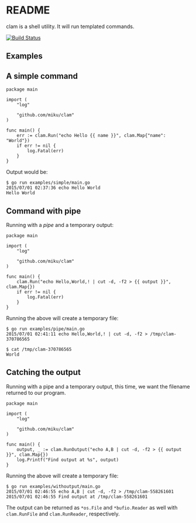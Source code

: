 README
======

clam is a shell utility. It will run templated commands.

[![Build Status](https://travis-ci.org/miku/clam.svg?branch=master)](https://travis-ci.org/miku/clam)

Examples
--------

A simple command
----------------

    package main

    import (
        "log"

        "github.com/miku/clam"
    )

    func main() {
        err := clam.Run("echo Hello {{ name }}", clam.Map{"name": "World"})
        if err != nil {
            log.Fatal(err)
        }
    }

Output would be:

    $ go run examples/simple/main.go
    2015/07/01 02:37:36 echo Hello World
    Hello World


Command with pipe
-----------------

Running with a *pipe* and a temporary output:

    package main

    import (
        "log"

        "github.com/miku/clam"
    )

    func main() {
        clam.Run("echo Hello,World,! | cut -d, -f2 > {{ output }}", clam.Map{})
        if err != nil {
            log.Fatal(err)
        }
    }

Running the above will create a temporary file:

    $ go run examples/pipe/main.go
    2015/07/01 02:41:11 echo Hello,World,! | cut -d, -f2 > /tmp/clam-370786565

    $ cat /tmp/clam-370786565
    World

Catching the output
-------------------

Running with a pipe and a temporary output, this time, we want the filename returned to our program.

    package main

    import (
        "log"

        "github.com/miku/clam"
    )

    func main() {
        output, _ := clam.RunOutput("echo A,B | cut -d, -f2 > {{ output }}", clam.Map{})
        log.Printf("Find output at %s", output)
    }

Running the above will create a temporary file:

    $ go run examples/withoutput/main.go
    2015/07/01 02:46:55 echo A,B | cut -d, -f2 > /tmp/clam-558261601
    2015/07/01 02:46:55 Find output at /tmp/clam-558261601

The output can be returned as `*os.File` and `*bufio.Reader` as well with
`clam.RunFile` and `clam.RunReader`, respectively.
